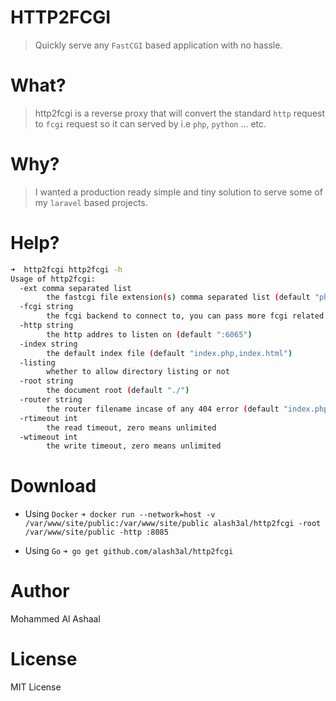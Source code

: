 HTTP2FCGI
==========
> Quickly serve any `FastCGI` based application with no hassle.

What?
=======
> http2fcgi is a reverse proxy that will convert the standard `http` request to `fcgi` 
request so it can served by i.e `php`, `python` ... etc.

Why?
====
> I wanted a production ready simple and tiny solution to serve some of my `laravel` based projects.

Help?
=====
```bash
➜  http2fcgi http2fcgi -h
Usage of http2fcgi:
  -ext comma separated list
        the fastcgi file extension(s) comma separated list (default "php")
  -fcgi string
        the fcgi backend to connect to, you can pass more fcgi related params as query params (default "unix:///var/run/php/php7.0-fpm.sock")
  -http string
        the http addres to listen on (default ":6065")
  -index string
        the default index file (default "index.php,index.html")
  -listing
        whether to allow directory listing or not
  -root string
        the document root (default "./")
  -router string
        the router filename incase of any 404 error (default "index.php")
  -rtimeout int
        the read timeout, zero means unlimited
  -wtimeout int
        the write timeout, zero means unlimited
```

Download
==========
- Using `Docker` `➜ docker run --network=host -v /var/www/site/public:/var/www/site/public alash3al/http2fcgi -root /var/www/site/public -http :8085`

- Using `Go` `➜ go get github.com/alash3al/http2fcgi`

Author
========
Mohammed Al Ashaal

License
========
MIT License